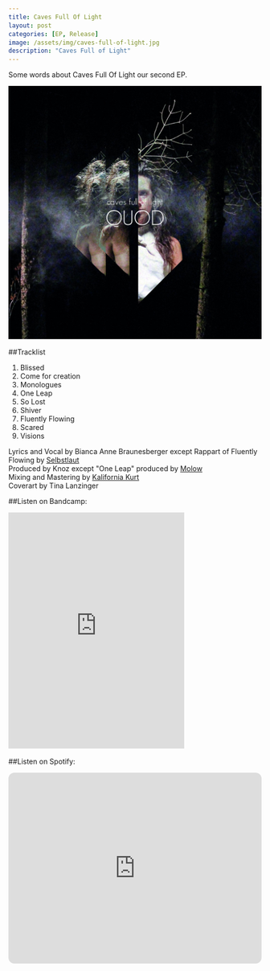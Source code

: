 ```yaml
---
title: Caves Full Of Light
layout: post
categories: [EP, Release]
image: /assets/img/caves-full-of-light.jpg
description: "Caves Full of Light"
---
```


Some words about Caves Full Of Light our second EP.

 <img src="/assets/img/caves-full-of-light.jpg" alt="Cover of Caves Full Of Light">

##Tracklist

1. Blissed
1. Come for creation
1. Monologues
1. One Leap
1. So Lost
1. Shiver
1. Fluently Flowing
1. Scared
1. Visions

Lyrics and Vocal by Bianca Anne Braunesberger except Rappart of Fluently Flowing by [Selbstlaut](https://selbstlaut.bandcamp.com/)  
Produced by Knoz except "One Leap" produced by [Molow](https://nulluhreins.org/)  
Mixing and Mastering by [Kalifornia Kurt](https://soundcloud.com/kalifornia-kurt)  
Coverart by Tina Lanzinger  

##Listen on Bandcamp:
<iframe style="border: 0; width: 350px; height: 470px;" src="https://bandcamp.com/EmbeddedPlayer/album=3468071668/size=large/bgcol=ffffff/linkcol=0687f5/tracklist=false/transparent=true/" seamless><a href="https://quod.bandcamp.com/album/caves-full-of-light">Caves full of Light by Quod</a></iframe>

##Listen on Spotify:
<iframe style="border-radius:12px" src="https://open.spotify.com/embed/album/34w5FwyizigbNs68jwUadJ?utm_source=generator" width="100%" height="380" frameBorder="0" allowfullscreen="" allow="autoplay; clipboard-write; encrypted-media; fullscreen; picture-in-picture" loading="lazy"></iframe>

